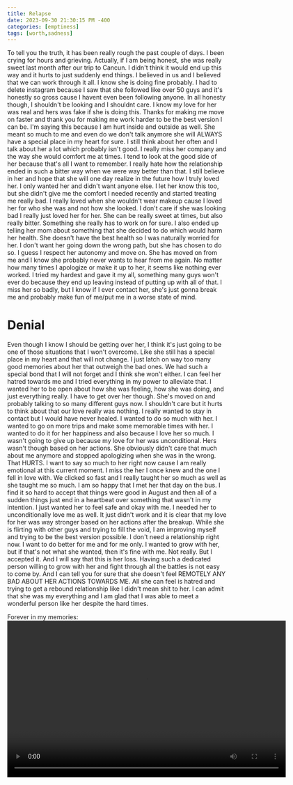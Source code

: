 ```yaml
---
title: Relapse
date: 2023-09-30 21:30:15 PM -400
categories: [emptiness]
tags: [worth,sadness]
---
```


To tell you the truth, it has been really rough the past couple of days. I been crying for hours and grieving. Actually, if I am being honest, she was really sweet last month after our trip to Cancun. I didn't think it would end up this way and it hurts to just suddenly end things. I believed in us and I believed that we can work through it all. I know she is doing fine probably. I had to delete instagram because I saw that she followed like over 50 guys and it's honestly so gross cause I havent even been following anyone. In all honesty though, I shouldn't be looking and I shouldnt care. I know my love for her was real and hers was fake if she is doing this. Thanks for making me move on faster and thank you for making me work harder to be the best version I can be. I'm saying this because I am hurt inside and outside as well. She meant so much to me and even do we don't talk anymore she will ALWAYS have a special place in my heart for sure. I still think about her often and I talk about her a lot which probably isn't good. I really miss her company and the way she would comfort me at times. I tend to look at the good side of her because that's all I want to remember. I really hate how the relationship ended in such a bitter way when we were way better than that. I still believe in her and hope that she will one day realize in the future how I truly loved her. I only wanted her and didn't want anyone else. I let her know this too, but she didn't give me the comfort I needed recently and started treating me really bad. I really loved when she wouldn't wear makeup cause I loved her for who she was and not how she looked. I don't care if she was looking bad I really just loved her for her. She can be really sweet at times, but also really bitter. Something she really has to work on for sure. I also ended up telling her mom about something that she decided to do which would harm her health. She doesn't have the best health so I was naturally worried for her. I don't want her going down the wrong path, but she has chosen to do so. I guess I respect her autonomy and move on. She has moved on from me and I know she probably never wants to hear from me again. No matter how many times I apologize or make it up to her, it seems like nothing ever worked. I tried my hardest and gave it my all, something many guys won't ever do because they end up leaving instead of putting up with all of that. I miss her so badly, but I know if I ever contact her, she's just gonna break me and probably make fun of me/put me in a worse state of mind. 

# Denial
Even though I know I should be getting over her, I think it's just going to be one of those situations that I won't overcome. Like she still has a special place in my heart and that will not change. I just latch on way too many good memories about her that outweigh the bad ones. We had such a special bond that I will not forget and I think she won't either. I can feel her hatred towards me and I tried everything in my power to alleviate that. I wanted her to be open about how she was feeling, how she was doing, and just everything really. I have to get over her though. She's moved on and probably talking to so many different guys now. I shouldn't care but it hurts to think about that our love really was nothing. I really wanted to stay in contact but I would have never healed. I wanted to do so much with her. I wanted to go on more trips and make some memorable times with her. I wanted to do it for her happiness and also because I love her so much. I wasn't going to give up because my love for her was unconditional. Hers wasn't though based on her actions. She obviously didn't care that much about me anymore and stopped apologizing when she was in the wrong. That HURTS. I want to say so much to her right now cause I am really emotional at this current moment. I miss the her I once knew and the one I fell in love with. We clicked so fast and I really taught her so much as well as she taught me so much. I am so happy that I met her that day on the bus. I find it so hard to accept that things were good in August and then all of a sudden things just end in a heartbeat over something that wasn't in my intention. I just wanted her to feel safe and okay with me. I needed her to unconditionally love me as well. It just didn't work and it is clear that my love for her was way stronger based on her actions after the breakup. While she is flirting with other guys and trying to fill the void, I am improving myself and trying to be the best version possible. I don't need a relationship right now. I want to do better for me and for me only. I wanted to grow with her, but if that's not what she wanted, then it's fine with me. Not really. But I accepted it. And I will say that this is her loss. Having such a dedicated person willing to grow with her and fight through all the battles is not easy to come by. And I can tell you for sure that she doesn't feel REMOTELY ANY BAD ABOUT HER ACTIONS TOWARDS ME. All she can feel is hatred and trying to get a rebound relationship like I didn't mean shit to her. I can admit that she was my everything and I am glad that I was able to meet a wonderful person like her despite the hard times. 

Forever in my memories:
<video controls width="640" height="360">
   <source src="https://www.dropbox.com/scl/fi/eyilzotqd8aqqwcm1wt7x/IMG_3520.mp4?dl=1" type="video/mp4">
</video>

